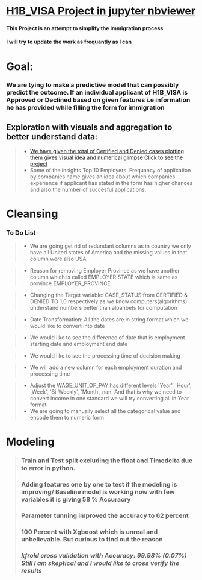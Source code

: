 
# [H1B_VISA Project in jupyter nbviewer](https://nbviewer.jupyter.org/github/amitbhsingh/H1B_VISA/blob/master/h1.ipynb)


#### This Project is an attempt to simplify the immigration process

#### I will try to update the work as frequantly as I can
# Goal:

###  We are tying to  make a predictive model that can possibly predict the outcome. If an individual applicant of H1B_VISA is Approved or Declined based on given features i.e information he has provided while filling the form for immigration

## Exploration with visuals and aggregation to better understand data:
> * [We have given the total of Certified and Denied cases plotting them gives visual idea and numerical glimpse Click to see the project](https://github.com/amitbhsingh/H1B_VISA/blob/master/.ipynb_checkpoints/h1-checkpoint.ipynb)
> * Some of the insights Top 10 Employers. Frequancy of application by companies name gives an idea about which companies experience if applicant has stated in the form has higher chances and also the number of succesful applications.

# Cleansing
### To Do List
> *  We are going get rid of redundant columns as in country we only have all United states of America and the missing values in that column were also USA 

> * Reason for removing Employer Province as we have another column which is called EMPLOYER STATE which is same as province EMPLOYER_PROVINCE

> *  Changing the Target variable: CASE_STATUS from CERTIFIED & DENIED TO 1,0 respectively as we know computers(algorithms) understand numbers better than alpahbets for computation
 
> *  Date Transformation: All the dates are in string format which we would like to convert into date

> * We would like to see the difference of date that is employment starting date and employment end date 

> * We would like to see the processing time of decision making 

> * We will add a new column for each employment duration and processing time

> * Adjust the WAGE_UNIT_OF_PAY has different levels  'Year', 'Hour', 'Week', 'Bi-Weekly', 'Month', nan. And that is why we need to convert income in one standard we will try converting all in Year format 
> * We are going to manually select all the categorical value and encode them to numeric form




# Modeling
> ### Train and Test split excluding the float and Timedelta due to error in python.  
> ### Adding features one by one to test if the modeling is improving/ Baseline model is working now with few variables it is giving 58 % Accuracry
> ### Parameter tunning improved the accuracy to 62 percent 
> ###  100 Percent with Xgboost which is unreal and unbelievable. But curious to find out the reason 
> ### _kfrold cross validation with  Accuracy: 99.98% (0.07%) Still I am skeptical  and I would like to cross verify the results_

